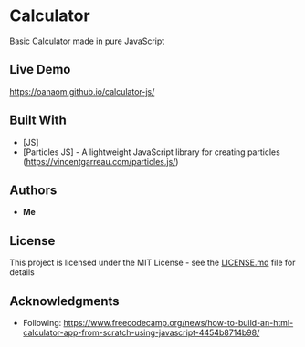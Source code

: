 # Calculator

Basic Calculator made in pure JavaScript

## Live Demo

 https://oanaom.github.io/calculator-js/

## Built With

* [JS]
* [Particles JS] - A lightweight JavaScript library for creating particles (https://vincentgarreau.com/particles.js/)

## Authors

* **Me** 

## License

This project is licensed under the MIT License - see the [LICENSE.md](LICENSE.md) file for details

## Acknowledgments

* Following: https://www.freecodecamp.org/news/how-to-build-an-html-calculator-app-from-scratch-using-javascript-4454b8714b98/

